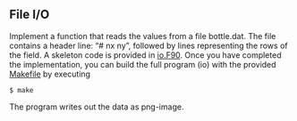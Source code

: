 ## File I/O

Implement a function that reads the values from a file bottle.dat. The
file contains a header line: “# nx ny”, followed by lines representing
the rows of the field. A skeleton code is provided in
[io.F90](io.F90). Once you have completed the implementation, you can
build the full program (io) with the provided [Makefile](Makefile) by
executing
```
$ make
```
The program writes out the data as png-image.
